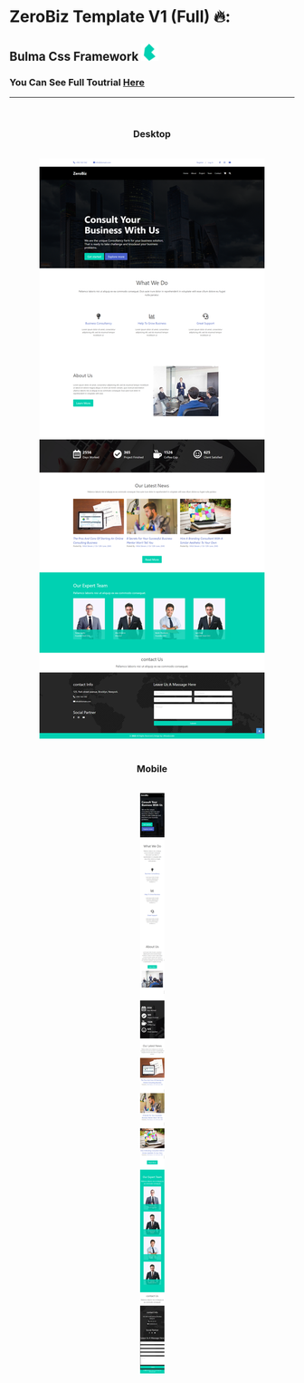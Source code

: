 # **ZeroBiz** Template V1 (**Full**) 🔥:
## Bulma Css Framework  <img src="https://github.com/devicons/devicon/blob/master/icons/bulma/bulma-plain.svg" width=30>

### You Can See Full Toutrial <a href ="https://www.youtube.com/c/UltrasDzCoder?sub_confirmation=1">Here</a>



---
<br>

<div>
<center>
   <h3> Desktop</h3><br> 
   <img src="./fullscreenzerobiz.png"/><br/><br/>
  
  <h3> Mobile</h3><br> 
    <img src="./mobilezerobiz.png" />
  </center>
</div>

